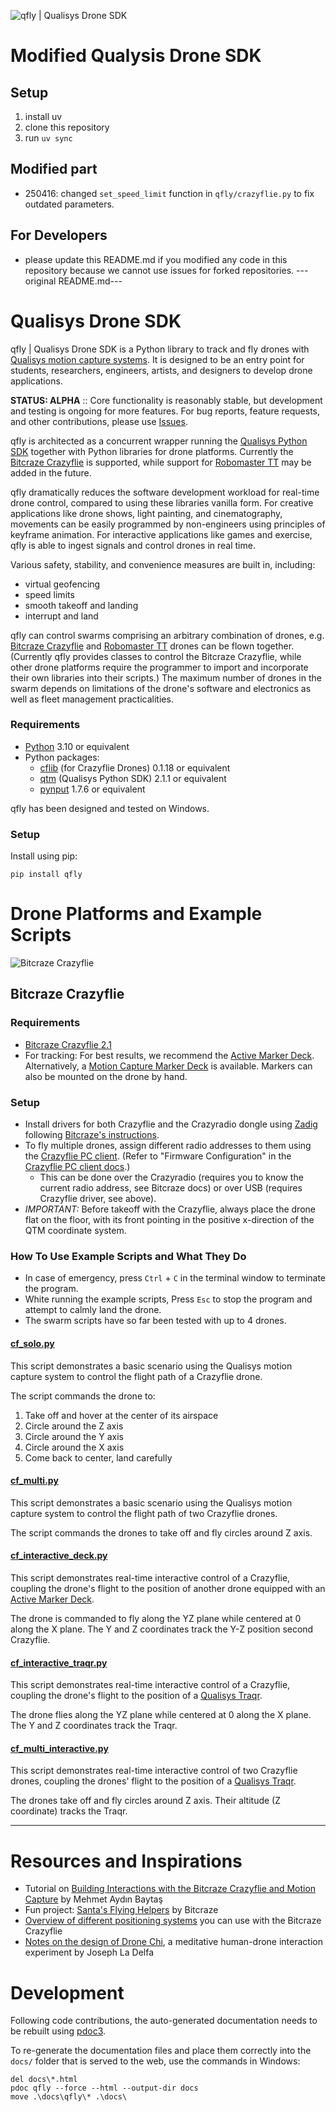 ![qfly | Qualisys Drone SDK](https://qualisys.github.io/qualisys_drone_sdk/qfly_banner.png)
# Modified Qualysis Drone SDK
## Setup
1. install uv
2. clone this repository
3. run ```uv sync```

## Modified part
- 250416: changed ```set_speed_limit``` function in ```qfly/crazyflie.py``` to fix outdated parameters.

## For Developers
- please update this README.md if you modified any code in this repository because we cannot use issues for forked repositories.
---original README.md---
# Qualisys Drone SDK

qfly | Qualisys Drone SDK is a Python library to track and fly drones with [Qualisys motion capture systems](https://qualisys.com/). It is designed to be an entry point for students, researchers, engineers, artists, and designers to develop drone applications. 

**STATUS: ALPHA** :: Core functionality is reasonably stable, but development and testing is ongoing for more features. For bug reports, feature requests, and other contributions, please use [Issues](https://github.com/qualisys/qualisys_drone_sdk/issues).

qfly is architected as a concurrent wrapper running the [Qualisys Python SDK](https://github.com/qualisys/qualisys_python_sdk) together with Python libraries for drone platforms. Currently the [Bitcraze Crazyflie](https://www.bitcraze.io/products/crazyflie-2-1/) is supported, while support for [Robomaster TT](https://www.dji.com/robomaster-tt) may be added in the future.

qfly dramatically reduces the software development workload for real-time drone control, compared to using these libraries vanilla form. For creative applications like drone shows, light painting, and cinematography, movements can be easily programmed by non-engineers using principles of keyframe animation. For interactive applications like games and exercise, qfly is able to ingest signals and control drones in real time.

Various safety, stability, and convenience measures are built in, including:

- virtual geofencing
- speed limits
- smooth takeoff and landing
- interrupt and land

qfly can control swarms comprising an arbitrary combination of drones, e.g. [Bitcraze Crazyflie](https://www.bitcraze.io/products/crazyflie-2-1/) and [Robomaster TT](https://www.dji.com/robomaster-tt) drones can be flown together. (Currently qfly provides classes to control the Bitcraze Crazyflie, while other drone platforms require the programmer to import and incorporate their own libraries into their scripts.) The maximum number of drones in the swarm depends on limitations of the drone's software and electronics as well as fleet management practicalities.

### Requirements

- [Python](https://www.python.org/) 3.10 or equivalent
- Python packages:
    - [cflib](https://github.com/bitcraze/crazyflie-lib-python) (for Crazyflie Drones) 0.1.18 or equivalent
    - [qtm](https://github.com/qualisys/qualisys_python_sdk) (Qualisys Python SDK) 2.1.1 or equivalent
    - [pynput](https://github.com/moses-palmer/pynput)  1.7.6 or equivalent

qfly has been designed and tested on Windows.

### Setup

Install using pip:

    pip install qfly

# Drone Platforms and Example Scripts

![Bitcraze Crazyflie](https://qualisys.github.io/qualisys_drone_sdk/qfly_cf.png)

## Bitcraze Crazyflie

### Requirements

- [Bitcraze Crazyflie 2.1](https://www.bitcraze.io/products/crazyflie-2-1/)
- For tracking: For best results, we recommend the [Active Marker Deck](https://store.bitcraze.io/collections/decks/products/active-marker-deck). Alternatively, a [Motion Capture Marker Deck](https://store.bitcraze.io/collections/decks/products/motion-capture-marker-deck) is available. Markers can also be mounted on the drone by hand.

### Setup

- Install drivers for both Crazyflie and the Crazyradio dongle using [Zadig](https://zadig.akeo.ie/) following [Bitcraze's instructions](https://www.bitcraze.io/documentation/repository/crazyradio-firmware/master/building/usbwindows/).
- To fly multiple drones, assign different radio addresses to them using the [Crazyflie PC client](https://github.com/bitcraze/crazyflie-clients-python). (Refer to "Firmware Configuration" in the [Crazyflie PC client docs](https://www.bitcraze.io/documentation/repository/crazyflie-clients-python/master/userguides/userguide_client/).)
    - This can be done over the Crazyradio (requires you to know the current radio address, see Bitcraze docs) or over USB (requires Crazyflie driver, see above).
- *IMPORTANT:* Before takeoff with the Crazyflie, always place the drone flat on the floor, with its front pointing in the positive x-direction of the QTM coordinate system.

### How To Use Example Scripts and What They Do

- In case of emergency, press `Ctrl` + `C` in the terminal window to terminate the program.
- White running the example scripts, Press `Esc` to stop the program and attempt to calmly land the drone.
- The swarm scripts have so far been tested with up to 4 drones.

#### [cf_solo.py](examples/cf_solo.py)

This script demonstrates a basic scenario using the Qualisys motion capture system to control the flight path of a Crazyflie drone.

The script commands the drone to:

1. Take off and hover at the center of its airspace
2. Circle around the Z axis
3. Circle around the Y axis
4. Circle around the X axis
6. Come back to center, land carefully

#### [cf_multi.py](examples/cf_multi.py)

This script demonstrates a basic scenario using the Qualisys motion capture system to control the flight path of two Crazyflie drones.

The script commands the drones to take off and fly circles around Z axis.

#### [cf_interactive_deck.py](examples/cf_interactive_deck.py)

This script demonstrates real-time interactive control of a Crazyflie, coupling the drone's flight to the position of another drone equipped with an [Active Marker Deck](https://www.bitcraze.io/products/active-marker-deck/).

The drone is commanded to fly along the YZ plane while centered at 0 along the X plane. The Y and Z coordinates track the Y-Z position second Crazyflie.

#### [cf_interactive_traqr.py](examples/cf_interactive_traqr.py)

This script demonstrates real-time interactive control of a Crazyflie, coupling the drone's flight to the position of a [Qualisys Traqr](https://www.qualisys.com/accessories/traqr/).

The drone flies along the YZ plane while centered at 0 along the X plane. The Y and Z coordinates track the Traqr.

#### [cf_multi_interactive.py](examples/cf_multi_interactive.py)

This script demonstrates real-time interactive control of two Crazyflie drones, coupling the drones' flight to the position of a [Qualisys Traqr](https://www.qualisys.com/accessories/traqr/).

The drones take off and fly circles around Z axis. Their altitude (Z coordinate) tracks the Traqr.


---

# Resources and Inspirations

- Tutorial on [Building Interactions with the Bitcraze Crazyflie and Motion Capture](https://www.baytas.net/blog/crazyflie) by Mehmet Aydın Baytaş
- Fun project: [Santa's Flying Helpers](https://www.bitcraze.io/2021/12/santas-flying-helpers/) by Bitcraze
- [Overview of different positioning systems](https://www.bitcraze.io/2021/05/positioning-system-overview/) you can use with the Bitcraze Crazyflie
- [Notes on the design of Drone Chi](https://www.bitcraze.io/2019/12/designing-dronechi/), a meditative human-drone interaction experiment by Joseph La Delfa

# Development

Following code contributions, the auto-generated documentation needs to be rebuilt using [pdoc3](https://pdoc3.github.io/).

To re-generate the documentation files and place them correctly into the `docs/` folder that is served to the web, use the commands in Windows:

    del docs\*.html
    pdoc qfly --force --html --output-dir docs
    move .\docs\qfly\* .\docs\
